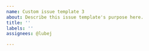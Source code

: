 ```yaml
---
name: Custom issue template 3
about: Describe this issue template's purpose here.
title: ''
labels: ''
assignees: @lubej

---
```



